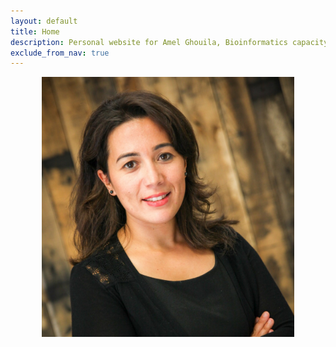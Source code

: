 ```yaml
---
layout: default
title: Home
description: Personal website for Amel Ghouila, Bioinformatics capacity-builder, H3ABionet, Africa and Technovation Regional Ambassador, Tunisia
exclude_from_nav: true
---
```



<img src="/images/amel_ghouila-994x1024.jpg" alt="Amel Ghouila headshot" style="width:80%;display:block;margin-left:auto;margin-right:auto">
